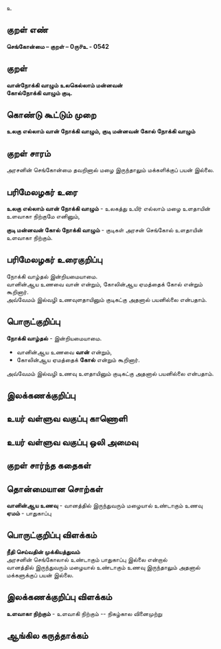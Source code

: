 உ

## குறள் எண் 

**செங்கோன்மை  – குறள் – 0ரு௪உ - 0542**  

## குறள் 

**வான்நோக்கி வாழும் உலகெல்லாம் மன்னவன்  
கோல்நோக்கி வாழும் குடி.**  

## கொண்டு கூட்டும் முறை

**உலகு எல்லாம் வான் நோக்கி வாழும், குடி மன்னவன் கோல் நோக்கி வாழும்** 

## குறள் சாரம் 

 அரசனின் செங்கோன்மை தவறினால் மழை இருந்தாலும் மக்களிக்குப் பயன் இல்லை. 

## பரிமேலழகர் உரை

**உலகு எல்லாம் வான் நோக்கி வாழும்** - உலகத்து உயிர் எல்லாம் மழை உளதாயின் உளவாகா நிற்குமே எனினும்,    

**குடி மன்னவன் கோல் நோக்கி வாழும்** - குடிகள் அரசன் செங்கோல் உளதாயின் உளவாகா நிற்கும். 

## பரிமேலழகர் உரைகுறிப்பு   

நோக்கி வாழ்தல் இன்றியமையாமை.  
வானின்ஆய உணவை வான் என்றும், கோலின்ஆய ஏமத்தைக் கோல் என்றும் கூறினார்.  
அவ்வேமம் இல்வழி உணவுளதாயினும் குடிகட்கு அதனால் பயனில்லை என்பதாம்.    

## பொருட்குறிப்பு 

**நோக்கி வாழ்தல்** - இன்றியமையாமை.  

* வானின்ஆய உணவை **வான்** என்றும்,  
* கோலின்ஆய ஏமத்தைக் **கோல்** என்றும் கூறினார்.  

அவ்வேமம் இல்வழி உணவு உளதாயினும் குடிகட்கு அதனால் பயனில்லை என்பதாம்.    

## இலக்கணக்குறிப்பு  


## உயர் வள்ளுவ வகுப்பு காணொளி


## உயர் வள்ளுவ வகுப்பு ஒலி அமைவு 

 
## குறள் சார்ந்த கதைகள் 


## தொன்மையான சொற்கள்

**வானின்ஆய உணவு** - வானத்தில் இருந்துவரும் மழையால் உண்டாகும் உணவு   
**ஏமம்** - பாதுகாப்பு 

## பொருட்குறிப்பு விளக்கம்

**நீதி செய்வதின் முக்கியத்துவம்**  
அரசனின் செங்கோலால் உண்டாகும் பாதுகாப்பு இல்லை என்றால்  
வானத்தில் இருந்துவரும் மழையால் உண்டாகும் உணவு இருந்தாலும் அதனால் மக்களுக்குப் பயன் இல்லை.
 
## இலக்கணக்குறிப்பு விளக்கம்

**உளவாகா நிற்கும்** - உளவாகி நிற்கும்  -- நிகழ்கால வினைமுற்று

## ஆங்கில கருத்தாக்கம் 


